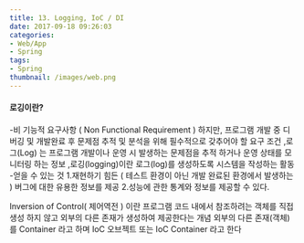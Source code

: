 ```yaml
---
title: 13. Logging, IoC / DI
date: 2017-09-18 09:26:03
categories:
- Web/App
- Spring
tags:
- Spring
thumbnail: /images/web.png
---
```

#### 로깅이란?
-비 기능적 요구사항  ( Non Functional Requirement )
하지만,  프로그램 개발 중 디버깅 및 개발완료 후 문제점 추적 및 분석을 위해 필수적으로 갖추어야 할 요구 조건
,로그(Log) 는  프로그램 개발이나 운영 시 발생하는 문제점을 추적 하거나  운영 상태를 모니터링 하는 정보
,로깅(logging)이란  로그(log)를  생성하도록  시스템을 작성하는 활동
-얻을 수 있는 것
1.재현하기 힘든 (  테스트 환경이 아닌 개발 완료된 환경에서 발생하는 )  버그에 대한  유용한 정보를 제공
2.성능에 관한 통계와 정보를 제공할 수 있다.


Inversion of Control( 제어역전 ) 이란 프로그램 코드 내에서 참조하려는 객체를 직접 생성  하지 않고  외부의 다른 존재가  생성하여 제공한다는 개념
외부의 다른 존재(객체) 를  Container 라고 하며  IoC 오브젝트 또는 IoC Container 라고 한다
